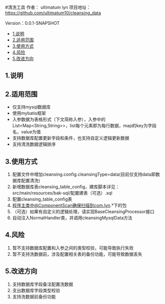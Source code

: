 #清洗工具
作者： ultimatum lyn
项目地址：<https://github.com/ultimatum10/cleansing_data>

Version：0.0.1-SNAPSHOT

- [1.说明](#1.说明)
- [2.适用范围](#2.适用范围)
- [3.使用方式](#3.使用方式)
- [4.风险](#4.风险)
- [5.改进方向](#5.改进方向)

## 1.说明

## 2.适用范围
- 仅支持mysql数据库
- 使用mybatis框架
- 入参数据为表格形式（下文简称入参），入参中的List<Map<String,String>>，list每个元素即为每行数据，map的key为字段名，value为值
- 支持数据库配置更新字段和条件，也支持自定义逻辑更新数据
- 支持清洗数据逻辑排序
## 3.使用方式
1. 配置文件中增加cleansing.config.cleansingType=data(目前仅支持data即数据库配置清洗)
2. 新增数据库表cleansing_table_config，建库脚本详见：src/main/resources/bak-sql/配置建表（可选）.sql
3. 配置cleansing_table_config表
4. 程序主类中@ComponentScan确保扫描到com.lyn.*下的包
5. （可选）如果有自定义的逻辑处理，请实现BaseCleansingProcessor接口
6. 自动注入NormalHandler类，并调用cleansingMysqlData方法
## 4.风险
1. 暂不支持数据库配置和入参之间的类型校验，可能导致执行失败
2. 暂不支持洗数据前，涉及配置相关表的备份功能，可能导致数据丢失
## 5.改进方向
1. 支持数据库字段备注配置洗数据
2. 支出数据库字段类型校验
3. 支持洗数据前备份功能